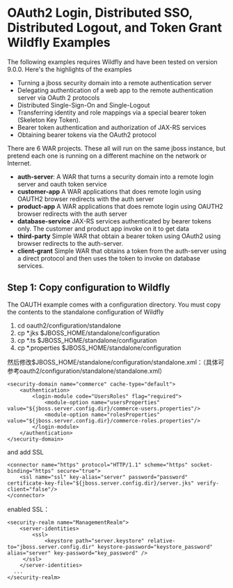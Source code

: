 OAuth2 Login, Distributed SSO, Distributed Logout, and Token Grant Wildfly Examples
===================================
The following examples requires Wildfly and have been tested on version 9.0.0.  Here's the highlights of the examples
* Turning a jboss security domain into a remote authentication server
* Delegating authentication of a web app to the remote authentication server via OAuth 2 protocols
* Distributed Single-Sign-On and Single-Logout
* Transferring identity and role mappings via a special bearer token (Skeleton Key Token).
* Bearer token authentication and authorization of JAX-RS services
* Obtaining bearer tokens via the OAuth2 protocol

There are 6 WAR projects.  These all will run on the same jboss instance, but pretend each one is running on a different
machine on the network or Internet.
* **auth-server**: A WAR that turns a security domain into a remote login server and oauth token service
* **customer-app** A WAR applications that does remote login using OAUTH2 browser redirects with the auth server
* **product-app** A WAR applications that does remote login using OAUTH2 browser redirects with the auth server
* **database-service** JAX-RS services authenticated by bearer tokens only.  The customer and product app invoke on it
  to get data
* **third-party** Simple WAR that obtain a bearer token using OAuth2 using browser redirects to the auth-server.
* **client-grant** Simple WAR that obtains a token from the auth-server using a direct protocol and then uses the token
  to invoke on database services.
  
 
Step 1: Copy configuration to Wildfly
---------------------------------------
The OAUTH example comes with a configuration directory.  You must copy the contents to the standalone configuration of Wildfly

1. cd oauth2/configuration/standalone
2. cp *.jks $JBOSS_HOME/standalone/configuration
3. cp *.ts $JBOSS_HOME/standalone/configuration
4. cp *.properties $JBOSS_HOME/standalone/configuration

然后修改$JBOSS_HOME/standalone/configuration/standalone.xml：（具体可参考oauth2/configuration/standalone/standalone.xml）

	<security-domain name="commerce" cache-type="default">
		<authentication>
			<login-module code="UsersRoles" flag="required">
				<module-option name="usersProperties" value="${jboss.server.config.dir}/commerce-users.properties"/>
				<module-option name="rolesProperties" value="${jboss.server.config.dir}/commerce-roles.properties"/>
			</login-module>
		</authentication>
	</security-domain>

and add SSL

	<connector name="https" protocol="HTTP/1.1" scheme="https" socket-binding="https" secure="true">
		<ssl name="ssl" key-alias="server" password="password" certificate-key-file="${jboss.server.config.dir}/server.jks" verify-client="false"/>
	</connector>
	
enabled SSL：

	<security-realm name="ManagementRealm">
   		<server-identities>
      		<ssl>
         		<keystore path="server.keystore" relative-to="jboss.server.config.dir" keystore-password="keystore_password" alias="server" key-password="key_password" />
         </ssl>
		</server-identities>
      ...
	</security-realm>